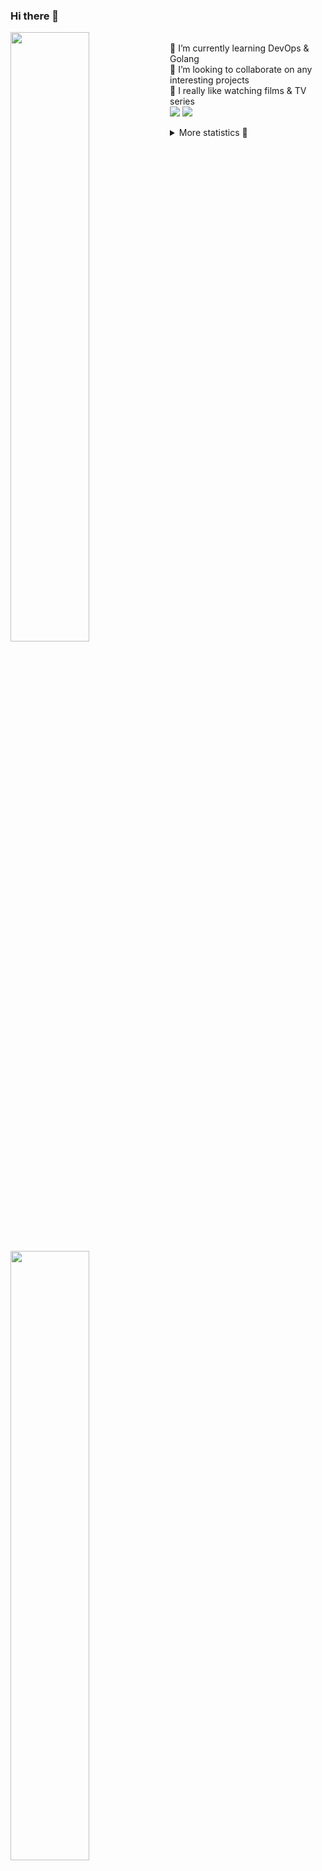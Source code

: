 ### Hi there 👋


[<img align="left" width="50%" src="https://github-readme-stats.vercel.app/api?username=rufusnufus&hide=issues&show_icons=true&count_private=true&theme=transparent&title_color=FF6F40&text_color=FBF9F8&icon_color=F48242&hide_border=true&hide_title=true#gh-dark-mode-only">](https://metrics.lecoq.io/rufusnufus#gh-dark-mode-only)
[<img align="left" width="50%" src="https://github-readme-stats.vercel.app/api?username=rufusnufus&hide=issues&show_icons=true&count_private=true&theme=transparent&title_color=FF6533&text_color=4D4644&icon_color=FF8038&hide_border=true&hide_title=true#gh-light-mode-only">](https://metrics.lecoq.io/rufusnufus#gh-light-mode-only)

<p>
  <br>
  🌱 I’m currently learning DevOps & Golang</br>
  👯 I’m looking to collaborate on any interesting projects</br>
  🎥 I really like watching films & TV series</br>
  <a href="https://linkedin.com/in/rufusnufus"><img src="https://img.shields.io/badge/linkedin-0077B5.svg?style=for-the-badge&logo=linkedin&logoColor=white"/></a>
  <a href="https://t.me/rufusnufus"><img src="https://img.shields.io/badge/-telegram-black?style=for-the-badge&color=blue&logo=telegram"/></a>
</p>

<p text-align="left">
<details>
  <summary>More statistics 👀</summary><br/>

<!--START_SECTION:waka-->
![Code Time](http://img.shields.io/badge/Code%20Time-173%20hrs%2030%20mins-blue)

![Profile Views](http://img.shields.io/badge/Profile%20Views-0-blue)

**I'm an Early 🐤** 

```text
🌞 Morning                4041 commits        ██████░░░░░░░░░░░░░░░░░░░   22.09 % 
🌆 Daytime                10438 commits       ██████████████░░░░░░░░░░░   57.06 % 
🌃 Evening                3188 commits        ████░░░░░░░░░░░░░░░░░░░░░   17.43 % 
🌙 Night                  627 commits         █░░░░░░░░░░░░░░░░░░░░░░░░   03.43 % 
```
📅 **I'm Most Productive on Wednesday** 

```text
Monday                   3759 commits        █████░░░░░░░░░░░░░░░░░░░░   20.55 % 
Tuesday                  3398 commits        █████░░░░░░░░░░░░░░░░░░░░   18.57 % 
Wednesday                3786 commits        █████░░░░░░░░░░░░░░░░░░░░   20.70 % 
Thursday                 2818 commits        ████░░░░░░░░░░░░░░░░░░░░░   15.40 % 
Friday                   3222 commits        ████░░░░░░░░░░░░░░░░░░░░░   17.61 % 
Saturday                 463 commits         █░░░░░░░░░░░░░░░░░░░░░░░░   02.53 % 
Sunday                   848 commits         █░░░░░░░░░░░░░░░░░░░░░░░░   04.64 % 
```


📊 **This Week I Spent My Time On** 

```text
💬 Programming Languages: 
Other                    3 hrs 34 mins       █████████░░░░░░░░░░░░░░░░   37.60 % 
YAML                     2 hrs 40 mins       ███████░░░░░░░░░░░░░░░░░░   28.18 % 
HCL                      1 hr 17 mins        ███░░░░░░░░░░░░░░░░░░░░░░   13.65 % 
Bash                     28 mins             █░░░░░░░░░░░░░░░░░░░░░░░░   05.06 % 
Terraform                20 mins             █░░░░░░░░░░░░░░░░░░░░░░░░   03.69 % 

🔥 Editors: 
VS Code                  6 hrs 8 mins        ████████████████░░░░░░░░░   64.72 % 
iTerm2                   3 hrs 20 mins       █████████░░░░░░░░░░░░░░░░   35.28 % 
```

**I Mostly Code in Java** 

```text
Java                     37 repos            ██████░░░░░░░░░░░░░░░░░░░   24.18 % 
Python                   20 repos            ███░░░░░░░░░░░░░░░░░░░░░░   13.07 % 
Smarty                   15 repos            ██░░░░░░░░░░░░░░░░░░░░░░░   09.80 % 
HTML                     5 repos             █░░░░░░░░░░░░░░░░░░░░░░░░   03.27 % 
Mustache                 3 repos             ░░░░░░░░░░░░░░░░░░░░░░░░░   01.96 % 
```




 Last Updated on 24/03/2023 00:58:43 UTC
<!--END_SECTION:waka-->

</details>
</p>
